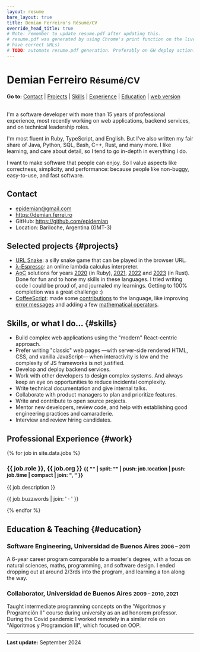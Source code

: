 ```yaml
---
layout: resume
bare_layout: true
title: Demian Ferreiro's Résumé/CV
override_head_title: true
# Note: remember to update resume.pdf after updating this.
# resume.pdf was generated by using Chrome's print function on the live site (to
# have correct URLs)
# TODO: automate resume.pdf generation. Preferably on GH deploy action.
---
```


# Demian Ferreiro <small>Résumé/CV</small>

**Go to:** [Contact](#contact) \| [Projects](#projects) \| [Skills](#skills) \| [Experience](#work) \| [Education](#education)<span class="print"> \| [web version](/resume)</span><br><br>

I'm a software developer with more than 15 years of professional experience, most recently working on web applications, backend services, and on technical leadership roles.

I'm most fluent in Ruby, TypeScript, and English. But I've also written my fair share of Java, Python, SQL, Bash, C++, Rust, and many more. I like learning, and care about detail, so I tend to go in-depth in everything I do.

I want to make software that people can enjoy. So I value aspects like correctness, simplicity, and performance: because people like non-buggy, easy-to-use, and fast software.

## Contact
- <epidemian@gmail.com>
- <https://demian.ferrei.ro>
- GitHub: <https://github.com/epidemian>
- Location: Bariloche, Argentina (GMT-3)

## Selected projects {#projects}
- [URL Snake](https://demian.ferrei.ro/snake): a silly snake game that can be played in the browser URL.
- [λ-Espresso](https://demian.ferrei.ro/lambda-espresso/): an online lambda calculus interpreter.
- <abbr title="Advent of Code">AoC</abbr> solutions for years [2020](https://github.com/epidemian/advent-of-code-2020) (in Ruby), [2021](https://github.com/epidemian/advent-of-code-2021), [2022](https://github.com/epidemian/advent-of-code-2022) and [2023](https://github.com/epidemian/advent-of-code-2023) (in Rust). Done for fun and to hone my skills in these languages. I tried writing code I could be proud of, and journaled my learnings. Getting to 100% completion was a great challenge :)
- [CoffeeScript](https://coffeescript.org/): made some [contributions](https://github.com/jashkenas/coffeescript/pulls?q=is%3Apr+author%3Aepidemian+is%3Aclosed) to the language, like improving [error messages](https://github.com/jashkenas/coffeescript/pull/2723) and adding a few [mathematical operators](https://github.com/jashkenas/coffeescript/pull/2887).

## Skills, or what I do... {#skills}
- Build complex web applications using the "modern" React-centric approach.
- Prefer writing "classic" web pages —with server-side rendered HTML, CSS, and vanilla JavaScript— when interactivity is low and the complexity of JS frameworks is not justified.
- Develop and deploy backend services.
- Work with other developers to design complex systems. And always keep an eye on opportunities to reduce incidental complexity.
- Write technical documentation and give internal talks.
- Collaborate with product managers to plan and prioritize features.
- Write and contribute to open source projects.
- Mentor new developers, review code, and help with establishing good engineering practices and camaraderie.
- Interview and review hiring candidates.

## Professional Experience {#work}

{% for job in site.data.jobs %}
<h3>
  <span>{{ job.role }}, {{ job.org }}</span>
  <small>{{ "" | split: "" | push: job.location | push: job.time | compact | join: ", " }}</small>
</h3>
{{ job.description }}
<p class="techs">{{ job.buzzwords | join: ' · ' }}</p>
{% endfor %}

## Education & Teaching {#education}

### Software Engineering, Universidad de Buenos Aires <small>2006 – 2011</small>

A 6-year career program comparable to a master's degree, with a focus on natural sciences, maths, programming, and software design. I ended dropping out at around 2/3rds into the program, and learning a ton along the way.

### Collaborator, Universidad de Buenos Aires <small>2009 – 2010, 2021</small>

Taught intermediate programming concepts on the "Algoritmos y Programción II" course during university as an ad honorem professor. During the Covid pandemic I worked remotely in a similar role on "Algoritmos y Programción III", which focused on OOP.

---

**Last update:** September 2024
